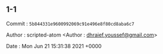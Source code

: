 ## 1-1 

 Commit : `5b844331e9600992069c91e496e8f80cd8aba6c7`

 Author : scripted-atom <Author : dhraief.youssef@gmail.com> 

 Date 	: Mon Jun 21 15:31:38 2021 +0000 


